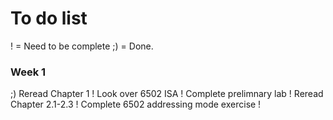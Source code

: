 # To do list

! = Need to be complete 
;) = Done.

### Week 1 
;) Reread Chapter 1
! Look over 6502 ISA
! Complete prelimnary lab
! Reread Chapter 2.1-2.3 
! Complete 6502 addressing mode exercise 
!

